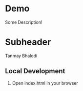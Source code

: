 # Demo

Some Description!

# Subheader

Tanmay Bhalodi

## Local Development 

1. Open index.html in your browser